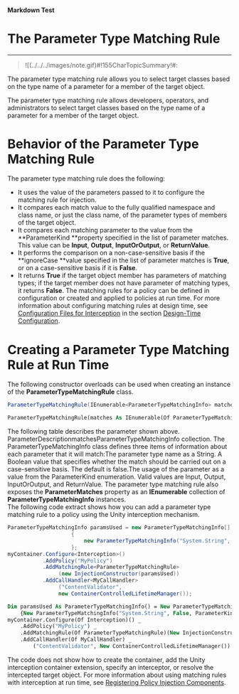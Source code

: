 ﻿---
Source File Name: 75-Interception.docx
AssetID: ff549bb6-e05a-4ea9-82e8-11516e1eafea
Title: The Parameter Type Matching Rule
Order In ToC: 2\6\1\6
Output Filename: 2\6\1\6_The Parameter Type Matching Rule.markdown
---

#### Markdown Test ####
# The Parameter Type Matching Rule #
----------


> ![(../../../images/note.gif)#!155CharTopicSummary!#:
> 
The parameter type matching rule allows you to select target classes based on the type name of a parameter for a member of the target object.

The parameter type matching rule allows developers, operators, and administrators to select target classes based on the type name of a parameter for a member of the target object.  

# Behavior of the Parameter Type Matching Rule #
The parameter type matching rule does the following:  
+ It uses the value of the parameters passed to it to configure the matching rule for injection.
+ It compares each match value to the fully qualified namespace and class name, or just the class name, of the parameter types of members of the target object.
+ It compares each matching parameter to the value from the **ParameterKind **property specified in the list of parameter matches. This value can be **Input**, **Output**, **InputOrOutput**, or **ReturnValue**.
+ It performs the comparison on a non-case-sensitive basis if the **ignoreCase **value specified in the list of parameter matches is **True**, or on a case-sensitive basis if it is **False**. 
+ It returns **True** if the target object member has parameters of matching types; if the target member does not have parameter of matching types, it returns **False**. 
The matching rules for a policy can be defined in configuration or created and applied to policies at run time. For more information about configuring matching rules at design time, see [Configuration Files for Interception](test-markdown_af2f3726-4a3e-4e31-8f97-ebca0db3d907.html) in the section [Design-Time Configuration](test-markdown_d084d31d-6894-4cd3-ab6b-40f7a69899b2.html).  

# Creating a Parameter Type Matching Rule at Run Time #
The following constructor overloads can be used when creating an instance of the **ParameterTypeMatchingRule** class.  

```csharp
ParameterTypeMatchingRule(IEnumerable<ParameterTypeMatchingInfo> matches)
```


```vb
ParameterTypeMatchingRule(matches As IEnumerable(Of ParameterTypeMatchingInfo))
```

The following table describes the parameter shown above.  
ParameterDescriptionmatchesParameterTypeMatchingInfo collection. The ParameterTypeMatchingInfo class defines three items of information about each parameter that it will match:The parameter type name as a String. A Boolean value that specifies whether the match should be carried out on a case-sensitive basis. The default is false.The usage of the parameter as a value from the ParameterKind enumeration. Valid values are Input, Output, InputOrOutput, and ReturnValue.
The parameter type matching rule also exposes the **ParameterMatches** property as an **IEnumerable** collection of **ParameterTypeMatchingInfo** instances.  
The following code extract shows how you can add a parameter type matching rule to a policy using the Unity interception mechanism.  

```csharp
ParameterTypeMatchingInfo paramsUsed = new ParameterTypeMatchingInfo[]
                    {
                        new ParameterTypeMatchingInfo("System.String", false, ParameterKind.Input)
                    };
myContainer.Configure<Interception>()
           .AddPolicy("MyPolicy")
           .AddMatchingRule<ParameterTypeMatchingRule>
                (new InjectionConstructor(paramsUsed))
           .AddCallHandler<MyCallHandler>
                ("ContentValidator", 
                new ContainerControlledLifetimeManager());
```


```vb
Dim paramsUsed As ParameterTypeMatchingInfo() = New ParameterTypeMatchingInfo() _
    {New ParameterTypeMatchingInfo("System.String", False, ParameterKind.Input)}
myContainer.Configure(Of Interception)() _
    .AddPolicy("MyPolicy") _
    .AddMatchingRule(Of ParameterTypeMatchingRule)(New InjectionConstructor(paramsUsed)) _
    .AddCallHandler(Of MyCallHandler) _
        ("ContentValidator", New ContainerControlledLifetimeManager())


```

The code does not show how to create the container, add the Unity interception container extension, specify an interceptor, or resolve the intercepted target object. For more information about using matching rules with interception at run time, see [Registering Policy Injection Components](test-markdown_2090aa6d-38c7-4527-a211-aa4fa966e855.html).  


